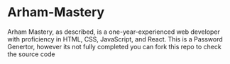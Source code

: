 # Arham-Mastery
Arham Mastery, as described, is a one-year-experienced web developer with proficiency in HTML, CSS, JavaScript, and React.
This is a Password Genertor, however its not fully completed you can fork this repo to check the source code 
